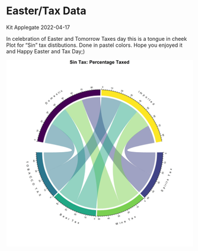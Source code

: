 Easter/Tax Data
================
Kit Applegate
2022-04-17

In celebration of Easter and Tomorrow Taxes day this is a tongue in
cheek Plot for “Sin” tax distibutions. Done in pastel colors. Hope you
enjoyed it and Happy Easter and Tax Day;)

![](plot.png)
